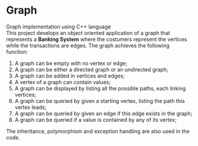 # Graph

Graph implementation using C++ language  
This project develops an object oriented application of a graph that represents a **Banking System** where the costumers represent the vertices while the transactions are edges.
The graph achieves the following function:  

1.  A graph can be empty with no vertex or edge;
2.  A graph can be either a directed graph or an undirected graph;
3.  A graph can be added in vertices and edges;
4.  A vertex of a graph can contain values;
5.  A graph can be displayed by listing all the possible paths, each linking vertices;
6.  A graph can be queried by given a starting vertex, listing the path this vertex leads;
7.  A graph can be queried by given an edge if this edge exists in the graph;
8.  A graph can be queried if a value is contained by any of its vertex;  

The inheritance, polymorphism and exception handling are also used in the code.   
